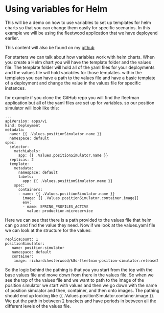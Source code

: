 <!--
layout: page
title: "Using Variables for Helm Charts"
permalink: /https://courier-bot-coder.github.io/can.github.io/helm-variables
-->

# Using variables for Helm

This will be a demo on how to use variables to set up templates for helm charts so that you can change them easily for specific scenarios. In this example we will be using the fleetwood application that we have deployend earlier.

This content will also be found on my [github](https://github.com/courier-bot-coder/helm-variables)

For starters we can talk about how variables work with helm charts. When you create a Helm chart you will have the template folder and the values file. The template folder will hold all of the yaml files for your deployments and the values file will hold variables for those templates. within the templates you can have a path to the values file and have a basic template of a deployment and change the value in the values file for specific instances.

for example if you clone the GitHub repo you will find the fleetman application but all of the yaml files are set up for variables. so our position simulator will look like this: 

```
---
apiVersion: apps/v1
kind: Deployment
metadata:
  name: {{ .Values.positionSimulator.name }}
  namespace: default
spec:
  selector:
    matchLabels:
      app: {{ .Values.positionSimulator.name }}
  replicas: 2
  template:
    metadata:
      namespace: default
      labels:
        app: {{ .Values.positionSimulator.name }}
    spec:
      containers:
      - name: {{ .Values.positionSimulator.name }}
        image: {{ .Values.positionSimulator.container.image}}
        env:
        - name: SPRING_PROFILES_ACTIVE
          value: production-microservice
```

Here we can see that there is a path provided to the values file that helm can go and find the value they need. Now if we look at the values.yaml file we can look at the structure for the values:

```
replicaCount: 1
positionSimulator:
   name: position-simulator
   namespace: default
   container: 
    image: richardchesterwood/k8s-fleetman-position-simulator:release2
```

So the logic behind the pathing is that you you start from the top with the base values file and move down from there in  the values file. So when we see the top of the values file and we want to path to the image of the position simulator we start with values and then we go down with the name of position simulator and then, container, and then onto images.
The pathing should end up looking like {{ .Values.positionSimulator.container.image }}. We put the path in between 2 brackets and have periods in between all the different levels of the values file.
